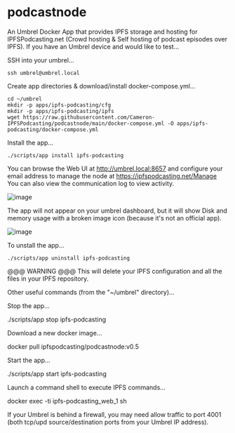 # podcastnode

An Umbrel Docker App that provides IPFS storage and hosting for IPFSPodcasting.net (Crowd hosting & Self hosting of podcast episodes over IPFS). If you have an Umbrel device and would like to test...

SSH into your umbrel...

	ssh umbrel@umbrel.local
	
Create app directories & download/install docker-compose.yml...

	cd ~/umbrel
	mkdir -p apps/ipfs-podcasting/cfg
	mkdir -p apps/ipfs-podcasting/ipfs
	wget https://raw.githubusercontent.com/Cameron-IPFSPodcasting/podcastnode/main/docker-compose.yml -O apps/ipfs-podcasting/docker-compose.yml

Install the app...
	
	./scripts/app install ipfs-podcasting

You can browse the Web UI at http://umbrel.local:8657 and configure your email address to manage the node at https://ipfspodcasting.net/Manage You can also view the communication log to view activity.

![image](https://user-images.githubusercontent.com/103131615/163454574-e16e6d47-9c75-4174-be0b-901132cf9f17.png)

The app will not appear on your umbrel dashboard, but it will show Disk and memory usage with a broken image icon (because it's not an official app).

![image](https://user-images.githubusercontent.com/103131615/163454975-e0b52b3c-a6bf-42ce-920b-291091c00c0f.png)

To unstall the app...

	./scripts/app uninstall ipfs-podcasting

@@@ WARNING @@@ This will delete your IPFS configuration and all the files in your IPFS repository.


Other useful commands (from the "~/umbrel" directory)...

Stop the app...

  ./scripts/app stop ipfs-podcasting

Download a new docker image...

  docker pull ipfspodcasting/podcastnode:v0.5

Start the app...

  ./scripts/app start ipfs-podcasting

Launch a command shell to execute IPFS commands...

  docker exec -ti ipfs-podcasting_web_1 sh

If your Umbrel is behind a firewall, you may need allow traffic to port 4001 (both tcp/upd source/destination ports from your Umbrel IP address).
